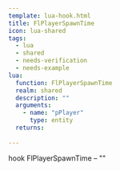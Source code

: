 ```yaml
---
template: lua-hook.html
title: FlPlayerSpawnTime
icon: lua-shared
tags:
  - lua
  - shared
  - needs-verification
  - needs-example
lua:
  function: FlPlayerSpawnTime
  realm: shared
  description: ""
  arguments:
    - name: "pPlayer"
      type: entity
  returns:
    
---
```


<div class="lua__search__keywords">
hook FlPlayerSpawnTime &#x2013; ""
</div>
